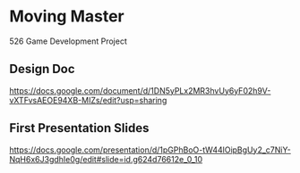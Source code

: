 # Moving Master
526 Game Development Project

## Design Doc
https://docs.google.com/document/d/1DN5yPLx2MR3hvUy6yF02h9V-vXTFvsAEOE94XB-MIZs/edit?usp=sharing

## First Presentation Slides
https://docs.google.com/presentation/d/1pGPhBoO-tW44lOipBgUy2_c7NiY-NqH6x6J3gdhIe0g/edit#slide=id.g624d76612e_0_10
